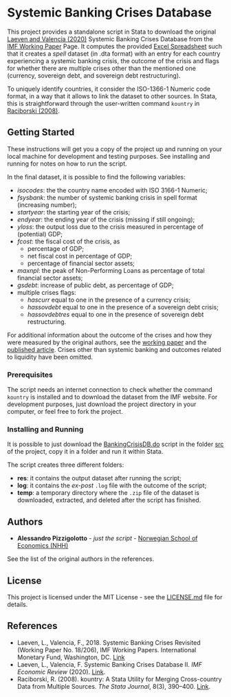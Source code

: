 # Systemic Banking Crises Database

This project provides a standalone script in Stata to download the original [Laeven and Valencia (2020)](https://link.springer.com/article/10.1057/s41308-020-00107-3) Systemic Banking Crises Database from the [IMF Working Paper](https://www.imf.org/en/Publications/WP/Issues/2018/09/14/Systemic-Banking-Crises-Revisited-46232) Page. It computes the provided [Excel Spreadsheet](https://www.imf.org/~/media/Files/Publications/WP/2018/datasets/wp18206.ashx) such that it creates a _spell_ dataset (in .dta format) with an entry for each country experiencing a systemic banking crisis, the outcome of the crisis and flags for whether there are multiple crises other than the mentioned one (currency, sovereign debt, and sovereign debt restructuring).

To uniquely identify countries, it consider the ISO-1366-1 Numeric code format, in a way that it allows to link the dataset to other sources. In Stata, this is straightforward through the user-written command `kountry` in [Raciborski (2008)](https://journals.sagepub.com/doi/10.1177/1536867X0800800305).

## Getting Started

These instructions will get you a copy of the project up and running on your local machine for development and testing purposes. See installing and running for notes on how to run the script.

In the final dataset, it is possible to find the following variables:

- _isocodes_: the the country name encoded with ISO 3166-1 Numeric;
- _fsysbank_: the number of systemic banking crisis in spell format (increasing number);
- _startyear_: the starting year of the crisis;
- _endyear_: the ending year of the crisis (missing if still ongoing);
- _yloss_: the output loss due to the crisis measured in percentage of (potential) GDP;
- _fcost_: the fiscal cost of the crisis, as
    + percentage of GDP;
    + net fiscal cost in percentage of GDP;
    + percentage of financial sector assets;
- _maxnpl_: the peak of Non-Performing Loans as percentage of total financial sector assets;
- _gsdebt_: increase of public debt, as percentage of GDP;
- multiple crises flags:
    + _hascurr_ equal to one in the presence of a currency crisis;
    + _hassovdebt_ equal to one in the presence of a sovereign debt crisis;
    + _hassovdebtres_ equal to one in the presence of sovereign debt restructuring.

For additional information about the outcome of the crises and how they were measured by the original authors, see the [working paper](https://www.imf.org/en/Publications/WP/Issues/2018/09/14/Systemic-Banking-Crises-Revisited-46232) and the [published article](https://link.springer.com/article/10.1057/s41308-020-00107-3). Crises other than systemic banking and outcomes related to liquidity have been omitted.

### Prerequisites

The script needs an internet connection to check whether the command `kountry` is installed and to download the dataset from the IMF website. For development purposes, just download the project directory in your computer, or feel free to fork the project.

### Installing and Running

It is possible to just download the [BankingCrisisDB.do](src/BankingCrisis.do) script in the folder [src](src) of the project, copy it in a folder and run it within Stata.

The script creates three different folders:

- **res**: it contains the output dataset after running the script;
- **log**: it contains the _ex-post_ `.log` file with the outcome of the script;
- **temp**: a temporary directory where the `.zip` file of the dataset is downloaded, extracted, and deleted after the script has finished.

## Authors

- **Alessandro Pizzigolotto** - _just the script_ - [Norwegian School of Economics (NHH)](https://github.com/chickymonkeys)

See the list of the original authors in the references.

## License

This project is licensed under the MIT License - see the [LICENSE.md](LICENSE.md) file for details.

## References

* Laeven, L., Valencia, F., 2018. Systemic Banking Crises Revisited (Working Paper No. 18/206), IMF Working Papers. International Monetary Fund, Washington, DC. [Link](https://www.imf.org/en/Publications/WP/Issues/2018/09/14/Systemic-Banking-Crises-Revisited-46232)
* Laeven, L., Valencia, F. Systemic Banking Crises Database II. _IMF Economic Review_ (2020). [Link](https://doi.org/10.1057/s41308-020-00107-3).
* Raciborski, R. (2008). kountry: A Stata Utility for Merging Cross-country Data from Multiple Sources. _The Stata Journal_, 8(3), 390–400. [Link](https://doi.org/10.1177/1536867X0800800305).
